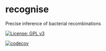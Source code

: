 # recognise
Precise inference of bacterial recombinations

 [![License: GPL v3](https://img.shields.io/badge/License-GPLv3-blue.svg)](https://www.gnu.org/licenses/gpl-3.0)

[![codecov](https://codecov.io/gh/nickjcroucher/recognise/branch/main/graph/badge.svg?token=Q8526GPN89)](https://codecov.io/gh/nickjcroucher/recognise)
